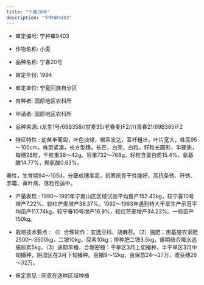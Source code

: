 ```yaml
---
title: "宁春20号"
description: "宁种审9403"
---
```

* 审定编号:  宁种审9403

*  作物名称:  小麦

*  品种名称:  宁春20号

*  审定年份:  1994

*  审定单位:  宁夏回族自治区

* 育种者:  固原地区农科所

*  申请者:  固原地区农科所

*  品种来源:  (龙生1号/69B358//甘麦35/老春麦)F2///(青春21/69B385)F2

*  特征特性 : 
幼苗半葡匐，叶色淡绿，根系发达，茎杆粗壮，叶片宽大，株高95～100cm，株型紧凑，长方型穗，长芒，白壳，白粒，籽粒长圆形，半硬质，每穗28粒，千粒重38～42g。容重732～768g，籽粒含蛋白质15.4%，氨基酸14.77%，赖氨酸0.63%。
春性，生育期94～105d。分蘖成穗率高，抗寒抗青干性能好，高抗条锈、秆锈、赤霉、黄叶病，落粒性适中。

 
*  产量表现 : 
1990～1991年宁南山区区域试验平均亩产152.42kg，较宁春10号增产7.22%，较红芒麦增产38.37%。1992～1993年遇到特大干旱生产示范平均亩产117.74kg，较宁春10号增产16.9%，较红芒麦增产34.23%。一般亩产150kg。 

*  栽培技术要点 : 
（l）合理轮作：宜选豆科、胡麻茬。（2）施肥：亩基施农家肥2500～3500kg，二铵10kg，尿素10kg；带种肥二铵3.5kg，苗期结合降水追施尿素5kg。（3）适期早播，合理密植：干旱区3月上旬播种，半干旱区3月中旬播种，阴湿区在3月下旬播种。亩播9～12kg，亩保苗24～27万，收获穗26～32万。

*  审定意见 : 
同意在适种区域种植
